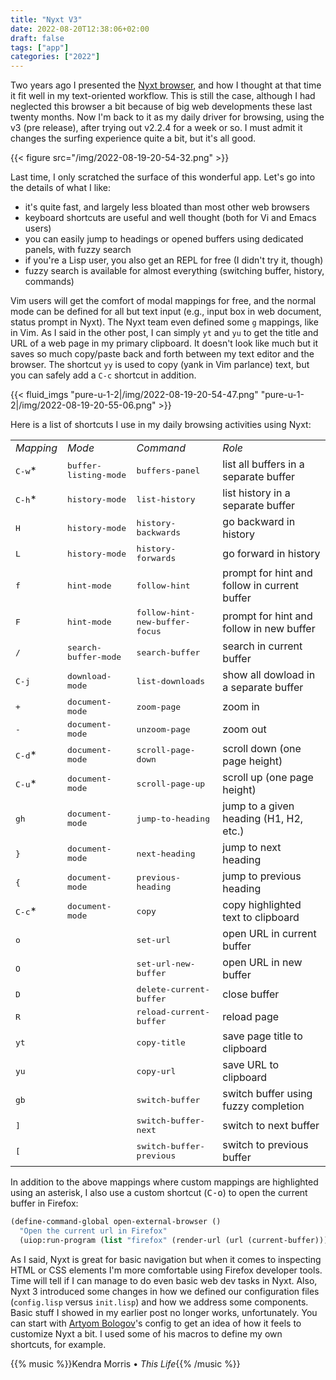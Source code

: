 ```yaml
---
title: "Nyxt V3"
date: 2022-08-20T12:38:06+02:00
draft: false
tags: ["app"]
categories: ["2022"]
---
```


Two years ago I presented the [Nyxt browser], and how I thought at that time it fit well in my text-oriented workflow. This is still the case, although I had neglected this browser a bit because of big web developments these last twenty months. Now I'm back to it as my daily driver for browsing, using the v3 (pre release), after trying out v2.2.4 for a week or so. I must admit it changes the surfing experience quite a bit, but it's all good.

{{< figure src="/img/2022-08-19-20-54-32.png" >}}

Last time, I only scratched the surface of this wonderful app. Let's go into the details of what I like:

- it's quite fast, and largely less bloated than most other web browsers
- keyboard shortcuts are useful and well thought (both for Vi and Emacs users)
- you can easily jump to headings or opened buffers using dedicated panels, with fuzzy search
- if you're a Lisp user, you also get an REPL for free (I didn't try it, though)
- fuzzy search is available for almost everything (switching buffer, history, commands)

Vim users will get the comfort of modal mappings for free, and the normal mode can be defined for all but text input (e.g., input box in web document, status prompt in Nyxt). The Nyxt team even defined some `g` mappings, like in Vim. As I said in the other post, I can simply `yt` and `yu` to get the title and URL of a web page in my primary clipboard. It doesn't look like much but it saves so much copy/paste back and forth between my text editor and the browser. The shortcut `yy` is used to copy (yank in Vim parlance) text, but you can safely add a `C-c` shortcut in addition.

{{< fluid_imgs
  "pure-u-1-2|/img/2022-08-19-20-54-47.png"
  "pure-u-1-2|/img/2022-08-19-20-55-06.png" >}}

Here is a list of shortcuts I use in my daily browsing activities using Nyxt:

<small>
<table border="0">
<tbody>
<tr>
<td><em>Mapping</em></td>
<td><em>Mode</em></td>
<td><em>Command</td>
<td><em>Role</em></td>
</tr>
<tr><td><kbd>C-w</kbd>*</td><td><kbd>buffer-listing-mode</kbd></td><td><kbd>buffers-panel</kbd></td><td>list all buffers in a separate buffer</td></tr>
<tr><td><kbd>C-h</kbd>*</td><td><kbd>history-mode</kbd></td><td><kbd>list-history</kbd></td><td>list history in a separate buffer</td></tr>
<tr><td><kbd>H</kbd></td><td><kbd>history-mode</kbd></td><td><kbd>history-backwards</kbd></td><td>go backward in history</td></tr>
<tr><td><kbd>L</kbd></td><td><kbd>history-mode</kbd></td><td><kbd>history-forwards</kbd></td><td>go forward in history</td></tr>
<tr><td><kbd>f</kbd></td><td><kbd>hint-mode</kbd></td><td><kbd>follow-hint</kbd></td><td>prompt for hint and follow in current buffer</td></tr>
<tr><td><kbd>F</kbd></td><td><kbd>hint-mode</kbd></td><td><kbd>follow-hint-new-buffer-focus</kbd></td><td>prompt for hint and follow in new buffer</td></tr>
<tr><td><kbd>/</kbd></td><td><kbd>search-buffer-mode</kbd></td><td><kbd>search-buffer</kbd></td><td>search in current buffer</td></tr>
<tr><td><kbd>C-j</kbd></td><td><kbd>download-mode</kbd></td><td><kbd>list-downloads</kbd></td><td>show all dowload in a separate buffer</td></tr>
<tr><td><kbd>+</kbd></td><td><kbd>document-mode</kbd></td><td><kbd>zoom-page</kbd></td><td>zoom in</td></tr>
<tr><td><kbd>-</kbd></td><td><kbd>document-mode</kbd></td><td><kbd>unzoom-page</kbd></td><td>zoom out</td></tr>
<tr><td><kbd>C-d</kbd>*</td><td><kbd>document-mode</kbd></td><td><kbd>scroll-page-down</kbd></td><td>scroll down (one page height)</td></tr>
<tr><td><kbd>C-u</kbd>*</td><td><kbd>document-mode</kbd></td><td><kbd>scroll-page-up</kbd></td><td>scroll up (one page height)</td></tr>
<tr><td><kbd>gh</kbd></td><td><kbd>document-mode</kbd></td><td><kbd>jump-to-heading</kbd></td><td>jump to a given heading (H1, H2, etc.)</td></tr>
<tr><td><kbd>}</kbd></td><td><kbd>document-mode</kbd></td><td><kbd>next-heading</kbd></td><td>jump to next heading</td></tr>
<tr><td><kbd>{</kbd></td><td><kbd>document-mode</kbd></td><td><kbd>previous-heading</kbd></td><td>jump to previous heading</td></tr>
<tr><td><kbd>C-c</kbd>*</td><td><kbd>document-mode</kbd></td><td><kbd>copy</kbd></td><td>copy highlighted text to clipboard</td></tr>
<tr><td><kbd>o</kbd></td><td></td><td><kbd>set-url</kbd></td><td>open URL in current buffer</td></tr>
<tr><td><kbd>O</kbd></td><td></td><td><kbd>set-url-new-buffer</kbd></td><td>open URL in new buffer</td></tr>
<tr><td><kbd>D</kbd></td><td></td><td><kbd>delete-current-buffer</kbd></td><td>close buffer</td></tr>
<tr><td><kbd>R</kbd></td><td></td><td><kbd>reload-current-buffer</kbd></td><td>reload page</td></tr>
<tr><td><kbd>yt</kbd></td><td></td><td><kbd>copy-title</kbd></td><td>save page title to clipboard</td></tr>
<tr><td><kbd>yu</kbd></td><td></td><td><kbd>copy-url</kbd></td><td>save URL to clipboard</td></tr>
<tr><td><kbd>gb</kbd></td><td></td><td><kbd>switch-buffer</kbd></td><td>switch buffer using fuzzy completion</td></tr>
<tr><td><kbd>]</kbd></td><td></td><td><kbd>switch-buffer-next</kbd></td><td>switch to next buffer</td></tr>
<tr><td><kbd>[</kbd></td><td></td><td><kbd>switch-buffer-previous</kbd></td><td>switch to previous buffer</td></tr>
</tbody>
</table>
</small>

In addition to the above mappings where custom mappings are highlighted using an asterisk, I also use a custom shortcut (<kbd>C-o</kbd>) to open the current buffer in Firefox:

```lisp
(define-command-global open-external-browser ()
  "Open the current url in Firefox"
  (uiop:run-program (list "firefox" (render-url (url (current-buffer))))))
```

As I said, Nyxt is great for basic navigation but when it comes to inspecting HTML or CSS elements I'm more comfortable using Firefox developer tools. Time will tell if I can manage to do even basic web dev tasks in Nyxt. Also, Nyxt 3 introduced some changes in how we defined our configuration files (`config.lisp` versus `init.lisp`) and how we address some components. Basic stuff I showed in my earlier post no longer works, unfortunately. You can start with [Artyom Bologov]'s config to get an idea of how it feels to customize Nyxt a bit. I used some of his macros to define my own shortcuts, for example.

{{% music %}}Kendra Morris • _This Life_{{% /music %}}

[nyxt browser]: /post/nyxt-browser/
[artyom bologov]: https://github.com/aartaka/nyxt-config
